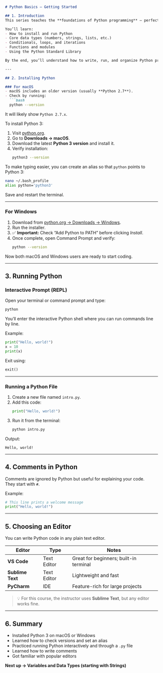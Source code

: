 ```md
# Python Basics – Getting Started

## 1. Introduction  
This series teaches the **foundations of Python programming** — perfect if you’re new to coding or coming from another language.  

You’ll learn:
- How to install and run Python  
- Core data types (numbers, strings, lists, etc.)  
- Conditionals, loops, and iterations  
- Functions and modules  
- Using the Python Standard Library  

By the end, you’ll understand how to write, run, and organize Python programs confidently.

---

## 2. Installing Python

### For macOS
- macOS includes an older version (usually **Python 2.7**).  
- Check by running:
  ```bash
  python --version
  ```
  It will likely show `Python 2.7.x`.  

To install Python 3:
1. Visit [python.org](https://www.python.org).  
2. Go to **Downloads → macOS**.  
3. Download the latest **Python 3 version** and install it.  
4. Verify installation:
   ```bash
   python3 --version
   ```

To make typing easier, you can create an alias so that `python` points to Python 3:
```bash
nano ~/.bash_profile
alias python='python3'
```
Save and restart the terminal.

---

### For Windows
1. Download from [python.org → Downloads → Windows](https://www.python.org).  
2. Run the installer.  
3. ✅ **Important:** Check “Add Python to PATH” before clicking *Install*.  
4. Once complete, open Command Prompt and verify:
   ```bash
   python --version
   ```

Now both macOS and Windows users are ready to start coding.

---

## 3. Running Python

### Interactive Prompt (REPL)
Open your terminal or command prompt and type:
```bash
python
```
You’ll enter the interactive Python shell where you can run commands line by line.

Example:
```python
print("Hello, world!")
x = 10
print(x)
```

Exit using:
```python
exit()
```

---

### Running a Python File
1. Create a new file named `intro.py`.  
2. Add this code:
   ```python
   print("Hello, world!")
   ```
3. Run it from the terminal:
   ```bash
   python intro.py
   ```

Output:
```
Hello, world!
```

---

## 4. Comments in Python
Comments are ignored by Python but useful for explaining your code.  
They start with `#`.

Example:
```python
# This line prints a welcome message
print("Hello, world!")
```

---

## 5. Choosing an Editor

You can write Python code in any plain text editor.

| Editor | Type | Notes |
|--------|------|-------|
| **VS Code** | Text Editor | Great for beginners; built-in terminal |
| **Sublime Text** | Text Editor | Lightweight and fast |
| **PyCharm** | IDE | Feature-rich for large projects |

> 💡 For this course, the instructor uses **Sublime Text**, but any editor works fine.

---

## 6. Summary
- Installed Python 3 on macOS or Windows  
- Learned how to check versions and set an alias  
- Practiced running Python interactively and through a `.py` file  
- Learned how to write comments  
- Got familiar with popular editors  

**Next up → Variables and Data Types (starting with Strings)**
```
